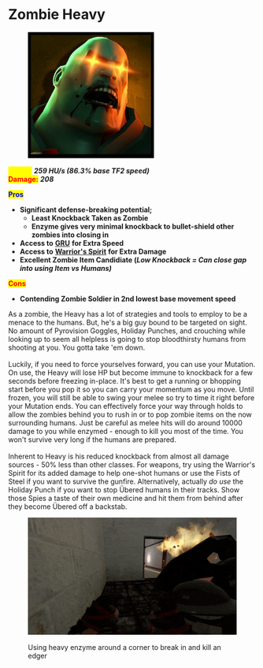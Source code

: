 # Zombie Heavy

<div align="left">

<figure><img src="../../.gitbook/assets/Icon_heavy_zombie.jpg" alt=""><figcaption></figcaption></figure>

</div>

<mark style="color:yellow;">**Speed:**</mark> _**259 HU/s (86.3% base TF2 speed)**_\
<mark style="color:red;">**Damage:**</mark> _**208**_

<mark style="color:blue;">**Pros**</mark>

* **Significant defense-breaking potential;**
  * **Least Knockback Taken as Zombie**
  * **Enzyme gives very minimal knockback to bullet-shield other zombies into closing in**
* **Access to** [**GRU**](../meet-the-humans-outdated-+weapons/heavy/melee.md#gloves-of-running-urgently-gru) **for Extra Speed**
* **Access to** [**Warrior's Spirit**](../meet-the-humans-outdated-+weapons/heavy/melee.md#warriors-spirit) **for Extra Damage**
* **Excellent Zombie Item Candidiate (**_**Low Knockback = Can close gap into using Item vs Humans)**_

<mark style="color:red;">**Cons**</mark>

* **Contending Zombie Soldier in 2nd lowest base movement speed**

As a zombie, the Heavy has a lot of strategies and tools to employ to be a menace to the humans. But, he's a big guy bound to be targeted on sight. No amount of Pyrovision Goggles, Holiday Punches, and crouching while looking up to seem all helpless is going to stop bloodthirsty humans from shooting at you. You gotta take 'em down.\
\
Luckily, if you need to force yourselves forward, you can use your Mutation. On use, the Heavy will lose HP but become immune to knockback for a few seconds before freezing in-place. It's best to get a running or bhopping start before you pop it so you can carry your momentum as you move. Until frozen, you will still be able to swing your melee so try to time it right before your Mutation ends. You can effectively force your way through holds to allow the zombies behind you to rush in or to pop zombie items on the now surrounding humans. Just be careful as melee hits will do around 10000 damage to you while enzymed - enough to kill you most of the time. You won't survive very long if the humans are prepared.\
\
Inherent to Heavy is his reduced knockback from almost all damage sources - 50% less than other classes. For weapons, try using the Warrior's Spirit for its added damage to help one-shot humans or use the Fists of Steel if you want to survive the gunfire. Alternatively, actually _do use_ the Holiday Punch if you want to stop Übered humans in their tracks. Show those Spies a taste of their own medicine and hit them from behind after they become Übered off a backstab.

<figure><img src="../../.gitbook/assets/Heavy Enzyme Reference.gif" alt=""><figcaption><p>Using heavy enzyme around a corner to break in and kill an edger</p></figcaption></figure>
